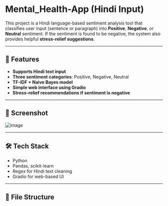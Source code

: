 # Mental_Health-App (Hindi Input)

This project is a Hindi language-based sentiment analysis tool that classifies user input (sentence or paragraph) into **Positive**, **Negative**, or **Neutral** sentiment. If the sentiment is found to be negative, the system also provides helpful **stress-relief suggestions**.

---

## 🧠 Features

- **Supports Hindi text input**
- **Three sentiment categories**: Positive, Negative, Neutral
- **TF-IDF + Naive Bayes model**
- **Simple web interface using Gradio**
- **Stress-relief recommendations if sentiment is negative**

---

## 📸 Screenshot

![image](https://github.com/user-attachments/assets/919df53a-725e-41b7-b3f6-db60d38c2a1b)


---

## 🛠️ Tech Stack

- Python
- Pandas, scikit-learn
- Regex for Hindi text cleaning
- Gradio for web-based UI

---

## 📂 File Structure

